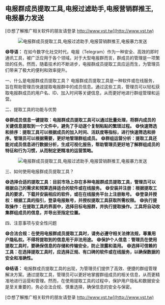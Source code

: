 ## **电报群成员提取工具,电报过滤助手,电报营销群推王,电报暴力发送**

[😍想了解推广相关软件的朋友请登录 http://www.vst.tw](http://www.vst.tw)

 <center><img src="https://vst.tw/MP4/tuiguang/png/2.png" alt="电报群成员提取工具,电报过滤助手,电报营销群推王,电报暴力发送"></center>

**😄导语：**
在如今数字化社交时代，电报（Telegram）作为一种安全、高效的即时通讯工具，被广泛应用于各个领域。对于大型电报群而言，群成员的管理是一项繁琐的任务。然而，随着技术的不断进步，电报群成员提取工具应运而生，为管理员们带来了极大的便利和效率提升。

一、什么是电报群成员提取工具？
电报群成员提取工具是一种软件或在线服务，旨在帮助管理员快速提取电报群中的成员信息。通过这些工具，管理员可以轻松获取电报群成员的用户名、ID、加入时间等关键信息，从而更好地进行群组管理和运营。

二、提取工具的功能与优势

**😄群成员信息一键提取：电报群成员提取工具可以通过批量处理，将群内成员的关键信息提取到一个文件中，避免了手动逐个复制粘贴的繁琐过程。**
**😄快速筛选和排序：提取工具可以根据成员的加入时间、活跃度等指标，进行快速筛选和排序。管理员可以根据需要，更好地管理群组成员。**
**😄群组运营分析：提取工具还能对成员信息进行数据分析，生成可视化报告，帮助管理员更好地了解群组成员的特征和行为习惯，从而制定更精准的运营策略。**

 <center><img src="https://vst.tw/MP4/tuiguang/png/8.png" alt="电报群成员提取工具,电报过滤助手,电报营销群推王,电报暴力发送"></center>

三、如何使用电报群成员提取工具？

**😄选择合适的提取工具：目前市场上存在多种电报群成员提取工具，管理员可以根据自己的需求和预算选择适合的软件或在线服务。**
**😄安装并注册：根据提取工具的要求，下载并安装相应的软件，或在在线服务平台上注册账号。**
**😄登录并授权：根据工具的指引，登录电报账号，并授权提取工具获取所需权限。**
**😄执行提取操作：在提取工具的界面中，选择目标电报群，并执行提取操作。工具将自动收集群组成员的信息，并导出至指定位置。**

四、注意事项与安全性问题

**😄合法合规：在使用电报群成员提取工具时，请务必遵守相关法律法规，尊重用户隐私权。不得将提取到的信息用于非法用途。**
**😄保护个人信息：管理员在使用提取工具时，要确保信息的存储和传输安全，防止泄露和滥用。**
**😄选择可信赖的工具：在选择提取工具时，应选择正规、有口碑的软件或在线服务，以确保数据的安全和准确性。**

**😄结语：**
电报群成员提取工具的出现，为管理员们提供了高效、便捷的群组管理解决方案。通过提取工具，管理员可以更好地掌握群组成员的相关信息，从而更精准地进行运营和管理。然而，在使用提取工具的过程中，保护用户隐私和数据安全是至关重要的，务必合法合规、慎重选择，确保信息的安全与保密。

[😍想了解推广相关软件的朋友请登录 http://www.vst.tw](http://www.vst.tw)



